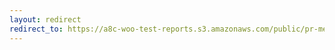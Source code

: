 ```yaml
---
layout: redirect
redirect_to: https://a8c-woo-test-reports.s3.amazonaws.com/public/pr-merge/40436/e2e/index.html
---
```

